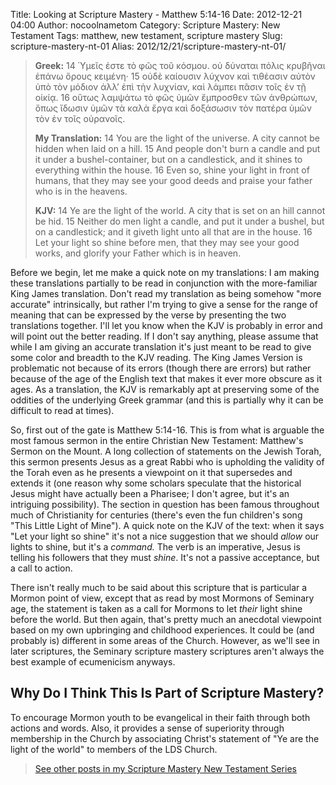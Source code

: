 Title: Looking at Scripture Mastery - Matthew 5:14-16
Date: 2012-12-21 04:00
Author: nocoolnametom
Category: Scripture Mastery: New Testament
Tags: matthew, new testament, scripture mastery
Slug: scripture-mastery-nt-01
Alias: 2012/12/21/scripture-mastery-nt-01/

> **Greek:**
>  <span>14</span> Ὑμεῖς ἐστε τὸ φῶς τοῦ κόσμου. οὐ δύναται πόλις κρυβῆναι ἐπάνω ὄρους κειμένη·
>  <span>15</span> οὐδὲ καίουσιν λύχνον καὶ τιθέασιν αὐτὸν ὑπὸ τὸν μόδιον ἀλλ’ ἐπὶ τὴν λυχνίαν, καὶ λάμπει πᾶσιν τοῖς ἐν τῇ οἰκίᾳ.
>  <span>16</span> οὕτως λαμψάτω τὸ φῶς ὑμῶν ἔμπροσθεν τῶν ἀνθρώπων, ὅπως ἴδωσιν ὑμῶν τὰ καλὰ ἔργα καὶ δοξάσωσιν τὸν πατέρα ὑμῶν τὸν ἐν τοῖς οὐρανοῖς.
>
> **My Translation:**
>  <span>14</span> You are the light of the universe. A city cannot be hidden when laid on a hill.
>  <span>15</span> And people don't burn a candle and put it under a bushel-container, but on a candlestick, and it shines to everything within the house.
>  <span>16</span> Even so, shine your light in front of humans, that they may see your good deeds and praise your father who is in the heavens.
>
> **KJV:**
>  <span>14</span> Ye are the light of the world. A city that is set on an hill cannot be hid.
>  <span>15</span> Neither do men light a candle, and put it under a bushel, but on a candlestick; and it giveth light unto all that are in the house.
>  <span>16</span> Let your light so shine before men, that they may see your good works, and glorify your Father which is in heaven.

Before we begin, let me make a quick note on my translations: I am making these translations partially to be read in conjunction with the more-familiar King James translation.  Don't read my translation as being somehow "more accurate" intrinsically, but rather I'm trying to give a sense for the range of meaning that can be expressed by the verse by presenting the two translations together. I'll let you know when the KJV is probably in error and will point out the better reading.  If I don't say anything, please assume that while I am giving an accurate translation it's just meant to be read to give some color and breadth to the KJV reading.  The King James Version is problematic not because of its errors (though there are errors) but rather because of the age of the English text that makes it ever more obscure as it ages.  As a translation, the KJV is remarkably apt at preserving some of the oddities of the underlying Greek grammar (and this is partially why it can be difficult to read at times).

So, first out of the gate is Matthew 5:14-16.  This is from what is arguable the most famous sermon in the entire Christian New Testament: Matthew's Sermon on the Mount.  A long collection of statements on the Jewish Torah, this sermon presents Jesus as a great Rabbi who is upholding the validity of the Torah even as he presents a viewpoint on it that supersedes and extends it (one reason why some scholars speculate that the historical Jesus might have actually been a Pharisee; I don't agree, but it's an intriguing possibility).  The section in question has been famous throughout much of Christianity for centuries (there's even the fun children's song "This Little Light of Mine").  A quick note on the KJV of the text: when it says "Let your light so shine" it's not a nice suggestion that we should *allow* our lights to shine, but it's a *command.* The verb is an imperative, Jesus is telling his followers that they must *shine*.  It's not a passive acceptance, but a call to action.

There isn't really much to be said about this scripture that is particular a Mormon point of view, except that as read by most Mormons of Seminary age, the statement is taken as a call for Mormons to let *their* light shine before the world.  But then again, that's pretty much an anecdotal viewpoint based on my own upbringing and childhood experiences.  It could be (and probably is) different in some areas of the Church.  However, as we'll see in later scriptures, the Seminary scripture mastery scriptures aren't always the best example of ecumenicism anyways.

Why Do I Think This Is Part of Scripture Mastery?
-------------------------------------------------

To encourage Mormon youth to be evangelical in their faith through both actions and words.  Also, it provides a sense of superiority through membership in the Church by associating Christ's statement of "Ye are the light of the world" to members of the LDS Church.

> [See other posts in my Scripture Mastery New Testament Series][]

[See other posts in my Scripture Mastery New Testament Series]: |filename|pages/scripture-mastery-new-testament.md "Scripture Mastery: New Testament"
